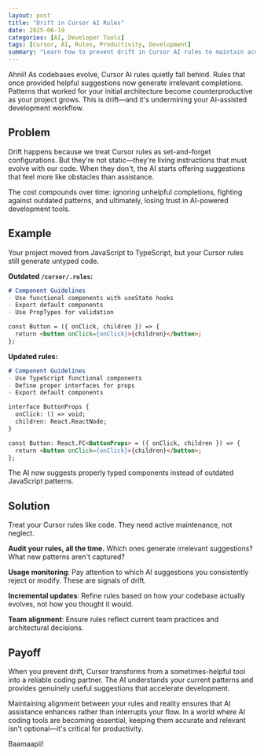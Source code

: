 ```yaml
---
layout: post
title: "Drift in Cursor AI Rules"
date: 2025-06-19
categories: [AI, Developer Tools]
tags: [Cursor, AI, Rules, Productivity, Development]
summary: "Learn how to prevent drift in Cursor AI rules to maintain accurate and relevant AI-assisted development workflows."
---
```


Ahnii! As codebases evolve, Cursor AI rules quietly fall behind. Rules that once provided helpful suggestions now generate irrelevant completions. Patterns that worked for your initial architecture become counterproductive as your project grows. This is drift—and it's undermining your AI-assisted development workflow.

## Problem

Drift happens because we treat Cursor rules as set-and-forget configurations. But they're not static—they're living instructions that must evolve with our code. When they don't, the AI starts offering suggestions that feel more like obstacles than assistance.

The cost compounds over time: ignoring unhelpful completions, fighting against outdated patterns, and ultimately, losing trust in AI-powered development tools.

## Example

Your project moved from JavaScript to TypeScript, but your Cursor rules still generate untyped code.

**Outdated `/cursor/.rules`:**

```markdown
# Component Guidelines
- Use functional components with useState hooks
- Export default components
- Use PropTypes for validation

const Button = ({ onClick, children }) => {
  return <button onClick={onClick}>{children}</button>;
};
```

**Updated rules:**

```markdown
# Component Guidelines  
- Use TypeScript functional components
- Define proper interfaces for props
- Export default components

interface ButtonProps {
  onClick: () => void;
  children: React.ReactNode;
}

const Button: React.FC<ButtonProps> = ({ onClick, children }) => {
  return <button onClick={onClick}>{children}</button>;
};
```

The AI now suggests properly typed components instead of outdated JavaScript patterns.

## Solution

Treat your Cursor rules like code. They need active maintenance, not neglect.

**Audit your rules, all the time.** Which ones generate irrelevant suggestions? What new patterns aren't captured?

**Usage monitoring**: Pay attention to which AI suggestions you consistently reject or modify. These are signals of drift.

**Incremental updates**: Refine rules based on how your codebase actually evolves, not how you thought it would.

**Team alignment**: Ensure rules reflect current team practices and architectural decisions.

## Payoff

When you prevent drift, Cursor transforms from a sometimes-helpful tool into a reliable coding partner. The AI understands your current patterns and provides genuinely useful suggestions that accelerate development.

Maintaining alignment between your rules and reality ensures that AI assistance enhances rather than interrupts your flow. In a world where AI coding tools are becoming essential, keeping them accurate and relevant isn't optional—it's critical for productivity.

Baamaapii!
